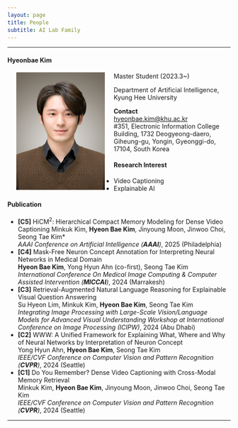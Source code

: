 ```yaml
---
layout: page
title: People 
subtitle: AI Lab Family
---
```


<hr>

#### Hyeonbae Kim
  
<img src="https://raw.githubusercontent.com/ailabkhu/ailabkhu.github.io/master/img/HyeonbaeKim.jpg" width="200" height="265" align="left" hspace="20" />
Master Student (2023.3~)        

Department of Artificial Intelligence, Kyung Hee University         
            

**Contact**  
hyeonbae.kim@khu.ac.kr                                                          
#351, Electronic Information College Building, 1732 Deogyeong-daero, Giheung-gu, Yongin, Gyeonggi-do, 17104, South Korea  

#### Research Interest
* Video Captioning
* Explainable AI

#### Publication
- **[C5]** HiCM<sup>2</sup>: Hierarchical Compact Memory Modeling for Dense Video Captioning
  Minkuk Kim, **Hyeon Bae Kim**, Jinyoung Moon, Jinwoo Choi, Seong Tae Kim*           
_AAAI Conference on Artificial Intelligence (**AAAI**)_, 2025 (Philadelphia)
- **[C4]** Mask-Free Neuron Concept Annotation for Interpreting Neural Networks in Medical Domain                                           
**Hyeon Bae Kim**, Yong Hyun Ahn (co-first), Seong Tae Kim            
_International Conference On Medical Image Computing & Computer Assisted Intervention (**MICCAI**)_, 2024 (Marrakesh)
- **[C3]** Retrieval-Augmented Natural Language Reasoning for Explainable Visual Question Answering                            
Su Hyeon Lim, Minkuk Kim, **Hyeon Bae Kim**, Seong Tae Kim           
_Integrating Image Processing with Large-Scale Vision/Language Models for Advanced Visual Understanding Workshop at International Conference on Image Processing (ICIPW)_, 2024 (Abu Dhabi)
- **[C2]** WWW: A Unified Framework for Explaining What, Where and Why of Neural Networks by Interpretation of Neuron Concept                                      
Yong Hyun Ahn, **Hyeon Bae Kim**, Seong Tae Kim            
_IEEE/CVF Conference on Computer Vision and Pattern Recognition (**CVPR**)_, 2024 (Seattle)
- **[C1]** Do You Remember? Dense Video Captioning with Cross-Modal Memory Retrieval                                      
Minkuk Kim, **Hyeon Bae Kim**, Jinyoung Moon, Jinwoo Choi, Seong Tae Kim         
_IEEE/CVF Conference on Computer Vision and Pattern Recognition (**CVPR**)_, 2024 (Seattle)
<hr>
